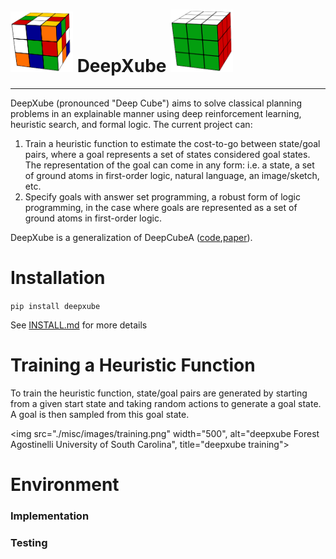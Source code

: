 # <img src="./misc/images/scrambledCube.png" width="100"> DeepXube <img src="./misc/images/solvedCube.png" width="100">

--------------------------------------------------------------------------------

DeepXube (pronounced "Deep Cube") aims to solve classical planning problems in an explainable manner using deep reinforcement learning, 
heuristic search, and formal logic. The current project can:

1) Train a heuristic function to estimate the cost-to-go between state/goal pairs, 
where a goal represents a set of states considered goal states. The representation of the goal can come 
in any form: i.e. a state, a set of ground atoms in first-order logic, natural language, an image/sketch, etc.
2) Specify goals with answer set programming, a robust form of logic programming, in the case where goals are represented as a set of ground atoms in first-order logic.

DeepXube is a generalization of DeepCubeA ([code](https://github.com/forestagostinelli/DeepCubeA/),[paper](https://cse.sc.edu/~foresta/assets/files/SolvingTheRubiksCubeWithDeepReinforcementLearningAndSearch_Final.pdf)).

# Installation

`pip install deepxube`

See [INSTALL.md](INSTALL.md) for more details

# Training a Heuristic Function
To train the heuristic function, state/goal pairs are generated by starting from a given start state and taking random actions to generate a goal state. A goal is then sampled from this goal state.

<img src="./misc/images/training.png" width="500", alt="deepxube Forest Agostinelli University of South Carolina", title="deepxube training">


# Environment

### Implementation

### Testing